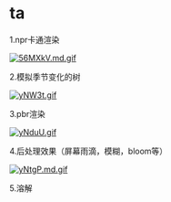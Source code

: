 # ta
1.npr卡通渲染

[![56MXkV.md.gif](https://z3.ax1x.com/2021/10/22/56MXkV.md.gif)](https://imgtu.com/i/56MXkV)

2.模拟季节变化的树

[![yNW3t.gif](https://ss.im5i.com/2021/10/22/yNW3t.gif)](https://cloudimge.com/image/yNW3t)

3.pbr渲染

[![yNduU.gif](https://ss.im5i.com/2021/10/22/yNduU.gif)](https://cloudimge.com/image/yNduU)

4.后处理效果（屏幕雨滴，模糊，bloom等）

[![yNtgP.md.gif](https://ss.im5i.com/2021/10/22/yNtgP.md.gif)](https://cloudimge.com/image/yNtgP)



5.溶解



